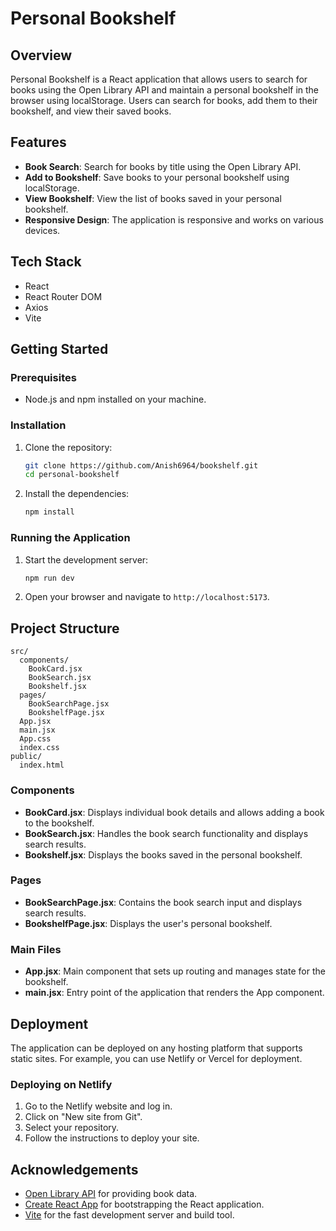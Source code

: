 
# Personal Bookshelf

## Overview

Personal Bookshelf is a React application that allows users to search for books using the Open Library API and maintain a personal bookshelf in the browser using localStorage. Users can search for books, add them to their bookshelf, and view their saved books.

## Features

- **Book Search**: Search for books by title using the Open Library API.
- **Add to Bookshelf**: Save books to your personal bookshelf using localStorage.
- **View Bookshelf**: View the list of books saved in your personal bookshelf.
- **Responsive Design**: The application is responsive and works on various devices.

## Tech Stack

- React
- React Router DOM
- Axios
- Vite

## Getting Started

### Prerequisites

- Node.js and npm installed on your machine.

### Installation

1. Clone the repository:

   ```bash
   git clone https://github.com/Anish6964/bookshelf.git
   cd personal-bookshelf
   ```

2. Install the dependencies:

   ```bash
   npm install
   ```

### Running the Application

1. Start the development server:

   ```bash
   npm run dev
   ```

2. Open your browser and navigate to `http://localhost:5173`.

## Project Structure

```
src/
  components/
    BookCard.jsx
    BookSearch.jsx
    Bookshelf.jsx
  pages/
    BookSearchPage.jsx
    BookshelfPage.jsx
  App.jsx
  main.jsx
  App.css
  index.css
public/
  index.html
```

### Components

- **BookCard.jsx**: Displays individual book details and allows adding a book to the bookshelf.
- **BookSearch.jsx**: Handles the book search functionality and displays search results.
- **Bookshelf.jsx**: Displays the books saved in the personal bookshelf.

### Pages

- **BookSearchPage.jsx**: Contains the book search input and displays search results.
- **BookshelfPage.jsx**: Displays the user's personal bookshelf.

### Main Files

- **App.jsx**: Main component that sets up routing and manages state for the bookshelf.
- **main.jsx**: Entry point of the application that renders the App component.

## Deployment

The application can be deployed on any hosting platform that supports static sites. For example, you can use Netlify or Vercel for deployment.

### Deploying on Netlify

1. Go to the Netlify website and log in.
2. Click on "New site from Git".
3. Select your repository.
4. Follow the instructions to deploy your site.

## Acknowledgements

- [Open Library API](https://openlibrary.org/developers/api) for providing book data.
- [Create React App](https://create-react-app.dev/) for bootstrapping the React application.
- [Vite](https://vitejs.dev/) for the fast development server and build tool.
